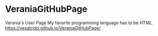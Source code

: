 # VeraniaGitHubPage
Verania's User Page
My favorite programming language has to be HTML.
https://vesalcido.github.io/VeraniaGitHubPage/
